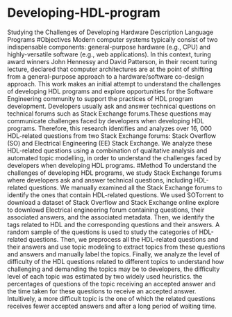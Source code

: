 # Developing-HDL-program
Studying the Challenges of Developing Hardware Description Language Programs
#Objectives
Modern computer systems typically consist of two indispensable components: general-purpose 
hardware (e.g., CPU) and highly-versatile software (e.g., web applications). In this context, 
turing award winners John Hennessy and David Patterson, in their recent turing lecture, 
declared that computer architectures are at the point of shifting from a general-purpose 
approach to a hardware/software co-design approach. This work makes an initial attempt to 
understand the challenges of developing HDL programs and explore opportunities for the 
Software Engineering community to support the practices of HDL program development. 
Developers usually ask and answer technical questions on technical forums such as Stack 
Exchange forums.These questions may communicate challenges faced by developers when 
developing HDL programs. Therefore, this research identifies and analyzes over 16, 000 HDL-related
questions from two Stack Exchange forums: Stack Overflow (SO) and Electrical 
Engineering (EE) Stack Exchange. We analyze these HDL-related questions using a 
combination of qualitative analysis and automated topic modelling, in order to understand the 
challenges faced by developers when developing HDL programs. 
#Method
To understand the challenges of developing HDL programs, we study Stack Exchange forums 
where developers ask and answer technical questions, including HDL-related questions. We 
manually examined all the Stack Exchange forums to identify the ones that contain HDL-related 
questions. We used SOTorrent to download a dataset of Stack Overflow and Stack Exchange online
explore to downlowd Electrical 
engineering forum containing questions, their associated answers, and the associated metadata. 
Then, we identify the tags related to HDL and the corresponding questions and their 
answers. A random sample of the questions is used to study the categories of HDL-related 
questions. Then, we preprocess all the HDL-related questions and their answers and use topic 
modeling to extract topics from these questions and answers and manually label the topics. 
Finally, we analyze the level of difficulty of the HDL questions related to different topics to 
understand how challenging and demanding the topics may be to developers, the difficulty level 
of each topic was estimated by two widely used heuristics. the percentages of questions of the 
topic receiving an accepted answer and the time taken for these questions to receive an 
accepted answer. Intuitively, a more difficult topic is the one of which the related questions 
receives fewer accepted answers and after a long period of waiting time. 
